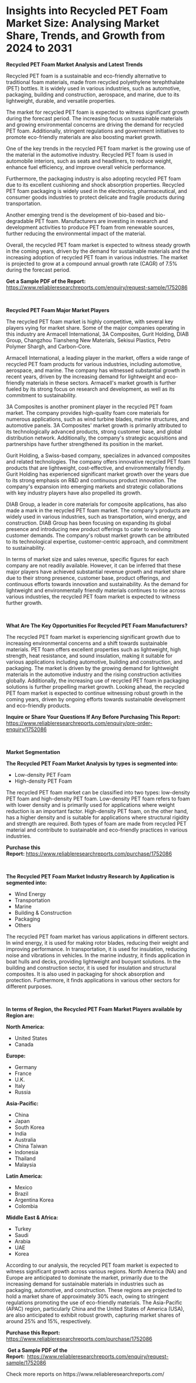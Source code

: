 <p><h1>Insights into Recycled PET Foam Market Size: Analysing Market Share, Trends, and Growth from 2024 to 2031</h1></p><p><strong>Recycled PET Foam Market Analysis and Latest Trends</strong></p>
<p><p>Recycled PET foam is a sustainable and eco-friendly alternative to traditional foam materials, made from recycled polyethylene terephthalate (PET) bottles. It is widely used in various industries, such as automotive, packaging, building and construction, aerospace, and marine, due to its lightweight, durable, and versatile properties.</p><p>The market for recycled PET foam is expected to witness significant growth during the forecast period. The increasing focus on sustainable materials and growing environmental concerns are driving the demand for recycled PET foam. Additionally, stringent regulations and government initiatives to promote eco-friendly materials are also boosting market growth.</p><p>One of the key trends in the recycled PET foam market is the growing use of the material in the automotive industry. Recycled PET foam is used in automobile interiors, such as seats and headliners, to reduce weight, enhance fuel efficiency, and improve overall vehicle performance.</p><p>Furthermore, the packaging industry is also adopting recycled PET foam due to its excellent cushioning and shock absorption properties. Recycled PET foam packaging is widely used in the electronics, pharmaceutical, and consumer goods industries to protect delicate and fragile products during transportation.</p><p>Another emerging trend is the development of bio-based and bio-degradable PET foam. Manufacturers are investing in research and development activities to produce PET foam from renewable sources, further reducing the environmental impact of the material.</p><p>Overall, the recycled PET foam market is expected to witness steady growth in the coming years, driven by the demand for sustainable materials and the increasing adoption of recycled PET foam in various industries. The market is projected to grow at a compound annual growth rate (CAGR) of 7.5% during the forecast period.</p></p>
<p><strong>Get a Sample PDF of the Report:&nbsp;</strong> <a href="https://www.reliableresearchreports.com/enquiry/request-sample/1752086">https://www.reliableresearchreports.com/enquiry/request-sample/1752086</a></p>
<p>&nbsp;</p>
<p><strong>Recycled PET Foam Major Market Players</strong></p>
<p><p>The recycled PET foam market is highly competitive, with several key players vying for market share. Some of the major companies operating in this industry are Armacell International, 3A Composites, Gurit Holding, DIAB Group, Changzhou Tiansheng New Materials, Sekisui Plastics, Petro Polymer Shargh, and Carbon-Core.</p><p>Armacell International, a leading player in the market, offers a wide range of recycled PET foam products for various industries, including automotive, aerospace, and marine. The company has witnessed substantial growth in recent years, driven by the increasing demand for lightweight and eco-friendly materials in these sectors. Armacell's market growth is further fueled by its strong focus on research and development, as well as its commitment to sustainability.</p><p>3A Composites is another prominent player in the recycled PET foam market. The company provides high-quality foam core materials for numerous applications, such as wind turbine blades, marine structures, and automotive panels. 3A Composites' market growth is primarily attributed to its technologically advanced products, strong customer base, and global distribution network. Additionally, the company's strategic acquisitions and partnerships have further strengthened its position in the market.</p><p>Gurit Holding, a Swiss-based company, specializes in advanced composites and related technologies. The company offers innovative recycled PET foam products that are lightweight, cost-effective, and environmentally friendly. Gurit Holding has experienced significant market growth over the years due to its strong emphasis on R&D and continuous product innovation. The company's expansion into emerging markets and strategic collaborations with key industry players have also propelled its growth.</p><p>DIAB Group, a leader in core materials for composite applications, has also made a mark in the recycled PET foam market. The company's products are widely used in various industries, such as transportation, wind energy, and construction. DIAB Group has been focusing on expanding its global presence and introducing new product offerings to cater to evolving customer demands. The company's robust market growth can be attributed to its technological expertise, customer-centric approach, and commitment to sustainability.</p><p>In terms of market size and sales revenue, specific figures for each company are not readily available. However, it can be inferred that these major players have achieved substantial revenue growth and market share due to their strong presence, customer base, product offerings, and continuous efforts towards innovation and sustainability. As the demand for lightweight and environmentally friendly materials continues to rise across various industries, the recycled PET foam market is expected to witness further growth.</p></p>
<p>&nbsp;</p>
<p><strong>What Are The Key Opportunities For Recycled PET Foam Manufacturers?</strong></p>
<p><p>The recycled PET foam market is experiencing significant growth due to increasing environmental concerns and a shift towards sustainable materials. PET foam offers excellent properties such as lightweight, high strength, heat resistance, and sound insulation, making it suitable for various applications including automotive, building and construction, and packaging. The market is driven by the growing demand for lightweight materials in the automotive industry and the rising construction activities globally. Additionally, the increasing use of recycled PET foam in packaging solutions is further propelling market growth. Looking ahead, the recycled PET foam market is expected to continue witnessing robust growth in the coming years, driven by ongoing efforts towards sustainable development and eco-friendly products.</p></p>
<p><strong>Inquire or Share Your Questions If Any Before Purchasing This Report:</strong> <a href="https://www.reliableresearchreports.com/enquiry/pre-order-enquiry/1752086">https://www.reliableresearchreports.com/enquiry/pre-order-enquiry/1752086</a></p>
<p>&nbsp;</p>
<p><strong>Market Segmentation</strong></p>
<p><strong>The Recycled PET Foam Market Analysis by types is segmented into:</strong></p>
<p><ul><li>Low-density PET Foam</li><li>High-density PET Foam</li></ul></p>
<p><p>The recycled PET foam market can be classified into two types: low-density PET foam and high-density PET foam. Low-density PET foam refers to foam with lower density and is primarily used for applications where weight reduction is an important factor. High-density PET foam, on the other hand, has a higher density and is suitable for applications where structural rigidity and strength are required. Both types of foam are made from recycled PET material and contribute to sustainable and eco-friendly practices in various industries.</p></p>
<p><strong>Purchase this Report:&nbsp;</strong><a href="https://www.reliableresearchreports.com/purchase/1752086">https://www.reliableresearchreports.com/purchase/1752086</a></p>
<p>&nbsp;</p>
<p><strong>The Recycled PET Foam Market Industry Research by Application is segmented into:</strong></p>
<p><ul><li>Wind Energy</li><li>Transportation</li><li>Marine</li><li>Building & Construction</li><li>Packaging</li><li>Others</li></ul></p>
<p><p>The recycled PET foam market has various applications in different sectors. In wind energy, it is used for making rotor blades, reducing their weight and improving performance. In transportation, it is used for insulation, reducing noise and vibrations in vehicles. In the marine industry, it finds application in boat hulls and decks, providing lightweight and buoyant solutions. In the building and construction sector, it is used for insulation and structural composites. It is also used in packaging for shock absorption and protection. Furthermore, it finds applications in various other sectors for different purposes.</p></p>
<p>&nbsp;</p>
<p><strong>In terms of Region, the Recycled PET Foam Market Players available by Region are:</strong></p>
<p>
    <p> <strong> North America: </strong>
        <ul>
            <li>United States</li>
            <li>Canada</li>
        </ul>
        </p> 
    <p> <strong> Europe: </strong>
        <ul>
            <li>Germany</li>
            <li>France</li>
            <li>U.K.</li>
            <li>Italy</li>
            <li>Russia</li>
        </ul>
        </p> 
    <p> <strong> Asia-Pacific: </strong>
        <ul>
            <li>China</li>
            <li>Japan</li>
            <li>South Korea</li>
            <li>India</li>
            <li>Australia</li>
            <li>China Taiwan</li>
            <li>Indonesia</li>
            <li>Thailand</li>
            <li>Malaysia</li>
        </ul>
        </p> 
    <p> <strong> Latin America: </strong>
        <ul>
            <li>Mexico</li>
            <li>Brazil</li>
            <li>Argentina Korea</li>
            <li>Colombia</li>
        </ul>
        </p> 
    <p> <strong> Middle East & Africa: </strong>
        <ul>
            <li>Turkey</li>
            <li>Saudi</li>
            <li>Arabia</li>
            <li>UAE</li>
            <li>Korea</li>
        </ul>
    </p>
    </p>
<p><p>According to our analysis, the recycled PET foam market is expected to witness significant growth across various regions. North America (NA) and Europe are anticipated to dominate the market, primarily due to the increasing demand for sustainable materials in industries such as packaging, automotive, and construction. These regions are projected to hold a market share of approximately 30% each, owing to stringent regulations promoting the use of eco-friendly materials. The Asia-Pacific (APAC) region, particularly China and the United States of America (USA), are also anticipated to exhibit robust growth, capturing market shares of around 25% and 15%, respectively.</p></p>
<p><strong>Purchase this Report: </strong><a href="https://www.reliableresearchreports.com/purchase/1752086">https://www.reliableresearchreports.com/purchase/1752086</a></p>
<p>&nbsp;<strong>Get a Sample PDF of the Report:&nbsp;&nbsp;</strong><a href="https://www.reliableresearchreports.com/enquiry/request-sample/1752086">https://www.reliableresearchreports.com/enquiry/request-sample/1752086</a></p>
<p><strong></strong></p>
<p>Check more reports on https://www.reliableresearchreports.com/</p>